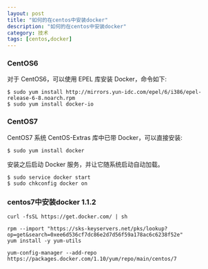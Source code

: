 ```yaml
---
layout: post
title: "如何的在centos中安装docker"
description: "如何的在centos中安装docker"
category: 技术
tags: [centos,docker]
---
```


### CentOS6

对于 CentOS6，可以使用 EPEL 库安装 Docker，命令如下:

```
$ sudo yum install http://mirrors.yun-idc.com/epel/6/i386/epel-release-6-8.noarch.rpm
$ sudo yum install docker-io
```

### CentOS7

CentOS7 系统 CentOS-Extras 库中已带 Docker，可以直接安装:

```
$ sudo yum install docker
```

安装之后启动 Docker 服务，并让它随系统启动自动加载。

```
$ sudo service docker start
$ sudo chkconfig docker on
```

### centos7中安装docker 1.1.2

```
curl -fsSL https://get.docker.com/ | sh

rpm --import "https://sks-keyservers.net/pks/lookup?op=get&search=0xee6d536cf7dc86e2d7d56f59a178ac6c6238f52e"
yum install -y yum-utils

yum-config-manager --add-repo https://packages.docker.com/1.10/yum/repo/main/centos/7
```